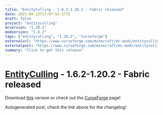 ```yaml
---
title: "EntityCulling - 1.6.2-1.20.2 - Fabric released"
date: 2023-09-22T17:07:53.577Z
draft: false
project: "entityculling"
mcversion: "1.20.2"
modversion: "1.6.2"
tags: ["entityculling", "1.20.2", "Curseforge"]
externalurl: "https://www.curseforge.com/minecraft/mc-mods/entityculling/files/4763646"
externalpost: "https://www.curseforge.com/minecraft/mc-mods/entityculling/files/4763646"
summary: "Click to get this release"
---
```

# [EntityCulling](/project/entityculling) - 1.6.2-1.20.2 - Fabric released
Download [this](https://www.curseforge.com/minecraft/mc-mods/entityculling/files/4763646) version or check out the [CurseForge](https://www.curseforge.com/minecraft/mc-mods/entityculling) page!

Autogenerated post, check the link above for the changelog!
